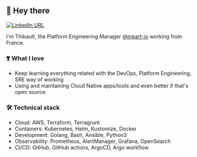 ## 👋 Hey there

[![LinkedIn URL](https://img.shields.io/twitter/url?label=linkedin&logo=linkedin&style=social&url=https://linkedin.com/in/thazelart)](https://linkedin.com/in/thazelart)

I'm Thibault, the Platform Engineering Manager  [@inpart-io](https://github.com/inpart-io) working from France.

### ❣️ What I love

- Keep learning everything related with the DevOps, Platform Engineering, SRE way of working
- Using and maintaining Cloud Native apps/tools and even better if that's open source

### 🛠️ Technical stack

- Cloud: AWS, Terraform, Terragrunt
- Containers: Kubernetes, Helm, Kustomize, Docker
- Development: Golang, Bash, Ansible, Python3
- Observability: Prometheus, AlertManager, Grafana, OpenSearch
- CI/CD: GitHub, GitHub actions, ArgoCD, Argo workflow
